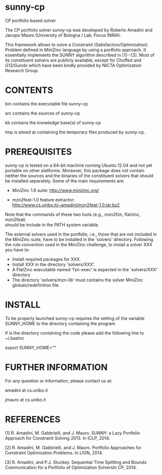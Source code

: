 sunny-cp
========

CP portfolio based solver

The CP portfolio solver sunny-cp was developed by Roberto Amadini and Jacopo 
Mauro (University of Bologna / Lab. Focus INRIA).

This framework allows to solve a Constraint (Satisfaction/Optimization) Problem 
defined in MiniZinc language by using a portfolio approach.
It essentially implements the SUNNY algorithm described in [1]--[3].
Most of its constituent solvers are publicly available, except for Chuffed and 
G12/Gurobi which have been kindly provided by NICTA Optimization Research Group.

CONTENTS
========

  bin		contains the executable file sunny-cp
		
  src		contains the sources of sunny-cp
		
  kb		contains the knowledge base(s) of sunny-cp
		
  tmp		is aimed at containing the temporary files produced by sunny-cp.

  
PREREQUISITES
=============

sunny-cp is tested on a 64-bit machine running Ubuntu 12.04 and not yet portable 
on other platforms. Moreover, this package does not contain neither the sources 
and the binaries of the constituent solvers that should be installed separately.
Some of the main requirements are:

+ MiniZinc 1.6 suite:
  http://www.minizinc.org/

+ mzn2feat-1.0 feature extractor:
  http://www.cs.unibo.it/~amadini/mzn2feat-1.0.tar.bz2
  
Note that the commands of these two tools (e.g., mzn2fzn, flatzinc, mzn2feat)   
should be include in the PATH system variable.
        
The external solvers used in the portfolio, i.e., those that are not included 
in the MiniZinc suite,  have to be installed in the 'solvers' directory.
Following the rule convention used in the MiniZinc challenge, to install a 
solver XXX you have to:
* Install required packages for XXX.
* Install XXX in the directory 'solvers/XXX'.
* A FlatZinc executable named 'fzn-exec' is expected in the 'solvers/XXX' 
  directory
* The directory 'solvers/mzn-lib' must contains the solver MiniZinc
  globals/redefinition file.
  
  
INSTALL
=============

To be properly launched sunny-cp requires the setting of the variable 
SUNNY_HOME to the directory containing the program

If <install-dir> is the directory containing the code please add the following 
line to ~/.bashrc

export SUNNY_HOME="<install-dir>"
	

FURTHER INFORMATION
===================

For any question or information, please contact us at:

  amadini at cs.unibo.it

  jmauro  at cs.unibo.it


REFERENCES
==========

  [1] R. Amadini, M. Gabbrielli, and J. Mauro. SUNNY: a Lazy Portfolio Approach 
      for Constraint Solving 2013. In ICLP, 2014.

  [2] R. Amadini, M. Gabbrielli, and J. Mauro. Portfolio Approaches for 
      Constraint Optimization Problems. In LION, 2014.

  [3] R. Amadini, and P.J. Stuckey. Sequential Time Splitting and Bounds 
      Communication for a Portfolio of Optimization SolversIn CP, 2014.
